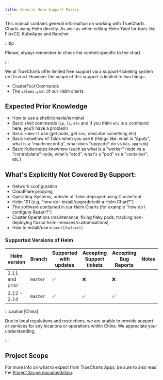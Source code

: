 ```yaml
---
title: General Helm Support Policy
---
```


This manual contains general information on working with TrueCharts Charts using Helm directly.
As well as when editing Helm Yaml for tools like FluxCD, KubeApps and Rancher

:::tip

Please, always remember to check the content specific to the chart.

:::

We at TrueCharts offer limited free support via a support-ticketing system on Discord.
However the scope of this support is limited to two things:

- ClusterTool Commands
- The `values.yaml` of our Helm charts

## Expected Prior Knowledge

- How to use a shell/console/terminal
- Basic shell commands (`cp`, `ls`, `etc` and if you think `etc` is a command here, you'll have a problem)
- Basic `kubectl` use (get pods, get svc, describe something etc)
- Basic knowhow of Talos when you use it (things like: what is "Apply", what is a "machineconfig", what does "upgrade" do vs `k8s-upgrade`)
- Basic Kubernetes knowhow (such as what is a "worker" node vs a "controlplane" node, what's "etcd", what's a "pod" vs a "container", etc.)

## What's Explicitly Not Covered By Support:

- Network configuration
- CloudFlare proxying
- Operating-Systems, outside of Talos deployed using ClusterTool
- Helm 101 (e.g. "how do I install/upgrade/edit a Helm Chart?")
- The software *contained* in our Helm Charts (for example "how do I configure Radarr?")
- Cluster Operations (maintenance, fixing flaky pods, tracking non-deploying fluxcd helm-releases/customisations)
- How to install/use `kubectl`/`talosctl`

### Supported Versions of Helm

| Helm version    | Branch   | Supported with updates | Accepting Support tickets | Accepting Bug Reports | Notes |
| --------------- | -------- | ---------------------- | ------------------------- | --------------------- | ----- |
| 3.11 and prior  | `master` | ✅                     | ❌                        | ❌                    |       |
| 3.12 - 3.14     | `master` | ✅                     | ✅                        | ✅                    |       |

:::caution[China]

Due to local regulations and restrictions, we are unable to provide support or services for any locations or operations within China.
We appreciate your understanding.

:::

## Project Scope

For more info on what to expect from TrueCharts Apps, be sure to also read the [Project Scope documentation](/general/scope).
